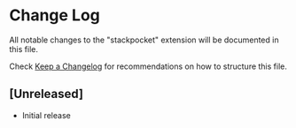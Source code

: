 # Change Log

All notable changes to the "stackpocket" extension will be documented in this file.

Check [Keep a Changelog](http://keepachangelog.com/) for recommendations on how to structure this file.

## [Unreleased]

- Initial release